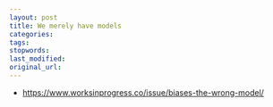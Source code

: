 ```yaml
---
layout: post
title: We merely have models
categories:
tags:
stopwords:
last_modified:
original_url:
---
```



* https://www.worksinprogress.co/issue/biases-the-wrong-model/

